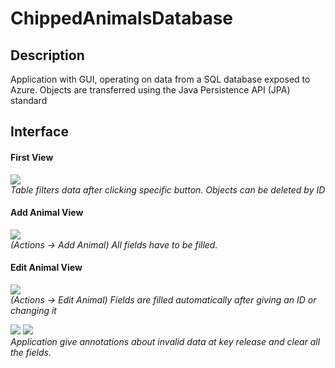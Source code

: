 # ChippedAnimalsDatabase

## Description
Application with GUI, operating on data from a SQL database exposed to Azure. Objects are transferred using the Java Persistence API (JPA) standard

## Interface
#### First View
<p>
    <img src="https://user-images.githubusercontent.com/72083113/121687806-0ec29a00-cac3-11eb-8a8e-bb01621f98ca.png" />
    <br>
    <em>Table filters data after clicking specific button. Objects can be deleted by ID</em>
</p>

#### Add Animal View
<p>
    <img src="https://user-images.githubusercontent.com/72083113/121688166-6eb94080-cac3-11eb-81c8-75111af83e24.png" />
    <br>
    <em>(Actions -> Add Animal) All fields have to be filled. </em>
</p>

#### Edit Animal View
<p>
    <img src="https://user-images.githubusercontent.com/72083113/121689137-8fce6100-cac4-11eb-9ffb-551c1576bd4b.png" />
    <br>
    <em>(Actions -> Edit Animal) Fields are filled automatically after giving an ID or changing it</em>
</p>
<p>
    <img src="https://user-images.githubusercontent.com/72083113/121689346-c86e3a80-cac4-11eb-8f55-ad5a0562f05b.png" />
    <img src="https://user-images.githubusercontent.com/72083113/121689431-e045be80-cac4-11eb-8907-0ddef6301a61.png" />
    <br>
    <em>Application give annotations about invalid data at key release and clear all the fields.</em>
</p>






